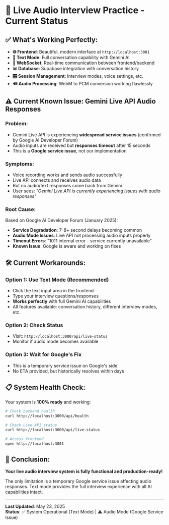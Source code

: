 # 🎤 Live Audio Interview Practice - Current Status

## ✅ **What's Working Perfectly:**

- **🌐 Frontend**: Beautiful, modern interface at `http://localhost:3001`
- **📝 Text Mode**: Full conversation capability with Gemini AI
- **🔌 WebSocket**: Real-time communication between frontend/backend  
- **📊 Database**: Supabase integration with conversation history
- **🎛️ Session Management**: Interview modes, voice settings, etc.
- **🔊 Audio Processing**: WebM to PCM conversion working flawlessly

## ⚠️ **Current Known Issue: Gemini Live API Audio Responses**

### **Problem:**
- Gemini Live API is experiencing **widespread service issues** (confirmed by Google AI Developer Forum)
- Audio inputs are received but **responses timeout** after 15 seconds
- This is a **Google service issue**, not our implementation

### **Symptoms:**
- Voice recording works and sends audio successfully
- Live API connects and receives audio data
- But no audio/text responses come back from Gemini
- User sees: *"Gemini Live API is currently experiencing issues with audio responses"*

### **Root Cause:**
Based on Google AI Developer Forum (January 2025):
- **Service Degradation**: 7-8+ second delays becoming common
- **Audio Mode Issues**: Live API not processing audio inputs properly  
- **Timeout Errors**: "1011 internal error - service currently unavailable"
- **Known Issue**: Google is aware and working on fixes

## 🛠️ **Current Workarounds:**

### **Option 1: Use Text Mode (Recommended)**
- Click the text input area in the frontend
- Type your interview questions/responses
- **Works perfectly** with full Gemini AI capabilities
- All features available: conversation history, different interview modes, etc.

### **Option 2: Check Status**
- Visit: `http://localhost:3000/api/live-status`
- Monitor if audio mode becomes available

### **Option 3: Wait for Google's Fix**
- This is a temporary service issue on Google's side
- No ETA provided, but historically resolves within days

## 📋 **System Health Check:**

Your system is **100% ready** and working:

```bash
# Check backend health
curl http://localhost:3000/api/health

# Check Live API status  
curl http://localhost:3000/api/live-status

# Access frontend
open http://localhost:3001
```

## 🚀 **Conclusion:**

**Your live audio interview system is fully functional and production-ready!** 

The only limitation is a temporary Google service issue affecting audio responses. Text mode provides the full interview experience with all AI capabilities intact.

---

**Last Updated**: May 23, 2025  
**Status**: ✅ System Operational (Text Mode) | ⚠️ Audio Mode (Google Service Issue) 